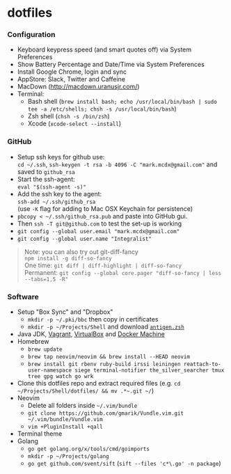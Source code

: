 # dotfiles

### Configuration

- Keyboard keypress speed (and smart quotes off) via System Preferences
- Show Battery Percentage and Date/Time via System Preferences
- Install Google Chrome, login and sync
- AppStore: Slack, Twitter and Caffeine
- MacDown (http://macdown.uranusjr.com/)
- Terminal: 
  - Bash shell (`brew install bash; echo /usr/local/bin/bash | sudo tee -a /etc/shells; chsh -s /usr/local/bin/bash`)
  - Zsh shell (`chsh -s /bin/zsh`)
  - Xcode (`xcode-select --install`)

### GitHub

- Setup ssh keys for github use:  
`cd ~/.ssh`, `ssh-keygen -t rsa -b 4096 -C "mark.mcdx@gmail.com"` and saved to `github_rsa`
- Start the ssh-agent:  
`eval "$(ssh-agent -s)"`
- Add the ssh key to the agent:  
`ssh-add ~/.ssh/github_rsa`  
(use `-K` flag for adding to Mac OSX Keychain for persistence)
- `pbcopy < ~/.ssh/github_rsa.pub` and paste into GitHub gui.
- Then `ssh -T git@github.com` to test the set-up is working
- `git config --global user.email "mark.mcdx@gmail.com"`
- `git config --global user.name "Integralist"`

> Note: you can also try out git-diff-fancy  
> `npm install -g diff-so-fancy`  
> One time: `git diff | diff-highlight | diff-so-fancy`  
> Permanent: `git config --global core.pager "diff-so-fancy | less --tabs=1,5 -R"`

### Software

- Setup "Box Sync" and "Dropbox"
  - `mkdir -p ~/.pki/bbc` then copy in certificates
  - `mkdir -p ~/Projects/Shell` and download [`antigen.zsh`](https://github.com/zsh-users/antigen/blob/master/antigen.zsh)
- Java JDK, [Vagrant](https://www.vagrantup.com/downloads.html), [VirtualBox](https://www.virtualbox.org/wiki/Downloads) and [Docker Machine](https://www.docker.com/toolbox)
- Homebrew
  - `brew update`
  - `brew tap neovim/neovim && brew install --HEAD neovim` 
  - `brew install git rbenv ruby-build irssi leiningen reattach-to-user-namespace siege terminal-notifier the_silver_searcher tmux tree gpg watch go wrk`
- Clone this dotfiles repo and extract required files (e.g. `cd ~/Projects/Shell/dotfiles/ && mv .*~.git ~/`)
- Neovim
  - Delete all folders inside `~/.vim/bundle`
  - `git clone https://github.com/gmarik/Vundle.vim.git ~/.vim/bundle/Vundle.vim`
  - `vim +PluginInstall +qall`
- Terminal theme
- Golang
  - `go get golang.org/x/tools/cmd/goimports`
  - `mkdir -p ~/Projects/golang`
  - `go get github.com/svent/sift` (`sift --files 'c*\.go' -n package`)
